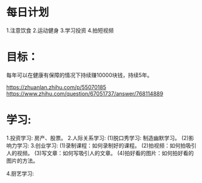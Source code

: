 # 每日计划
  1.注意饮食
  2.运动健身
  3.学习投资
  4.拍短视频

# 目标：
  每年可以在健康有保障的情况下持续赚10000块钱，持续5年。

  https://zhuanlan.zhihu.com/p/55070185
  https://www.zhihu.com/question/67051737/answer/768114889

# 学习:
  1.投资学习: 房产、股票。
  2.人际关系学习:
      (1)脱口秀学习: 制造幽默学习。
      (2)影响力学习: 
  3.创业学习:
      (1)录制课程：如何录制好的课程。
      (2)拍视频：如何拍吸引人的视频。
      (3)写文章：如何写吸引人的文章。
      (4)拍好看的图片：如何拍好看的图片的方法。
  
  4.厨艺学习: